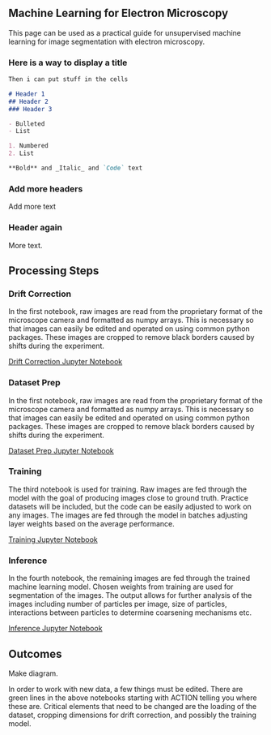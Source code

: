 ## Machine Learning for Electron Microscopy

This page can be used as a practical guide for unsupervised machine learning for image segmentation with electron microscopy. 

### Here is a way to display a title

```markdown
Then i can put stuff in the cells

# Header 1
## Header 2
### Header 3

- Bulleted
- List

1. Numbered
2. List

**Bold** and _Italic_ and `Code` text

```

### Add more headers

Add more text

### Header again

More text.

## Processing Steps

### Drift Correction

In the first notebook, raw images are read from the proprietary format of the microscope camera and formatted as numpy arrays. This is necessary so that images can easily be edited and operated on using common python packages. These images are cropped to remove black borders caused by shifts during the experiment. 

[Drift Correction Jupyter Notebook](https://colab.research.google.com/drive/13LBYQRLUFVsE8hW9RRT9hFBgD9oI4ruV?usp=sharing)

### Dataset Prep

In the first notebook, raw images are read from the proprietary format of the microscope camera and formatted as numpy arrays. This is necessary so that images can easily be edited and operated on using common python packages. These images are cropped to remove black borders caused by shifts during the experiment. 

[Dataset Prep Jupyter Notebook](https://colab.research.google.com/drive/1xVKG8MZAmSDpgJZZkyJlQBlwUmFXwR_n?usp=sharing)

### Training

The third notebook is used for training. Raw images are fed through the model with the goal of producing images close to ground truth. Practice datasets will be included, but the code can be easily adjusted to work on any images. The images are fed through the model in batches adjusting layer weights based on the average performance. 

[Training Jupyter Notebook](https://colab.research.google.com/drive/1RJFv8rTUo77LzvbZ63_MuMUSVp2oDGx6?usp=sharing)

### Inference

In the fourth notebook,  the remaining images are fed through the trained machine learning model. Chosen weights from training are used for segmentation of the images. The output allows for further analysis of the images including number of particles per image, size of particles, interactions between particles to determine coarsening mechanisms etc. 

[Inference Jupyter Notebook](https://colab.research.google.com/drive/1RYvPYfCiz35TggzieT-r3Q9Uosfmmvde?usp=sharing)

## Outcomes

Make diagram.

In order to work with new data, a few things must be edited. There are green lines in the above notebooks starting with ACTION telling you where these are. Critical elements that need to be changed are the loading of the dataset, cropping dimensions for drift correction, and possibly the training model. 

